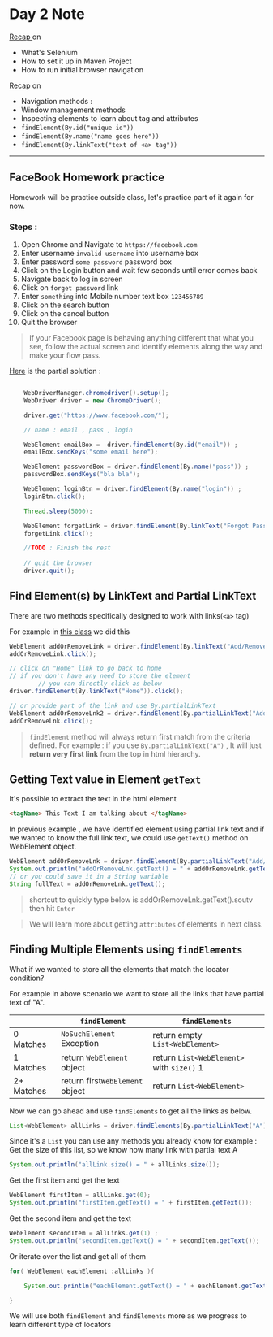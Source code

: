 # Day 2 Note 

[Recap ](../../../../../../ReadMe.md) on 
- What's Selenium 
- How to set it up in Maven Project
- How to run initial browser navigation

[Recap](./../day01_navigation_locators/ReadMe.md) on 
- Navigation methods : 
- Window management methods 
- Inspecting elements to learn about tag and attributes 
- `findElement(By.id("unique id"))`
- `findElement(By.name("name goes here"))`
- `findElement(By.linkText("text of <a> tag"))`

--- 
## FaceBook Homework practice 
Homework will be practice outside class,  let's practice part of it again for now.

### Steps : 
1. Open Chrome and Navigate to `https://facebook.com`
2. Enter username `invalid username` into username box
3. Enter password `some password` password box
4. Click on the Login button and wait few seconds until error comes back
5. Navigate back to log in screen
6. Click on `forget password` link
7. Enter `something` into Mobile number text box `123456789`
8. Click on the search button
9. Click on the cancel button
10. Quit the browser

> If your Facebook page is behaving anything different that what you see, follow the actual screen and identify elements along the way and make your flow pass.


[Here](FindByID_byName_ByLinkText.java) is the partial solution :
```java

    WebDriverManager.chromedriver().setup();
    WebDriver driver = new ChromeDriver();

    driver.get("https://www.facebook.com/");

    // name : email , pass , login

    WebElement emailBox =  driver.findElement(By.id("email")) ;
    emailBox.sendKeys("some email here");

    WebElement passwordBox = driver.findElement(By.name("pass")) ;
    passwordBox.sendKeys("bla bla");

    WebElement loginBtn = driver.findElement(By.name("login")) ;
    loginBtn.click();

    Thread.sleep(5000);

    WebElement forgetLink = driver.findElement(By.linkText("Forgot Password?")) ;
    forgetLink.click();

    //TODO : Finish the rest
    
    // quit the browser
    driver.quit();

```

## Find Element(s) by LinkText and Partial LinkText

There are two methods specifically designed to work with links(`<a>` tag) 

For example in [this class](LinkTextPartialLinkTextPractice.java) we did this
```java
WebElement addOrRemoveLink = driver.findElement(By.linkText("Add/Remove Elements"));
addOrRemoveLink.click();

// click on "Home" link to go back to home
// if you don't have any need to store the element 
        // you can directly click as below
driver.findElement(By.linkText("Home")).click();

// or provide part of the link and use By.partialLinkText 
WebElement addOrRemoveLnk2 = driver.findElement(By.partialLinkText("Add/Remove"));
addOrRemoveLnk.click();

```
> `findElement` method will always return first match from the criteria defined.
> For example : if you use `By.partialLinkText("A")` , It will just **return very first link** from the top in html hierarchy.


## Getting Text value in Element `getText`

It's possible to extract the text in the html element 
```html
<tagName> This Text I am talking about </tagName>
```

In previous example , we have identified element using partial link text and if we wanted to know the full link text, we could use `getText()` method on WebElement object.

```java
WebElement addOrRemoveLnk = driver.findElement(By.partialLinkText("Add/Remove"));
System.out.println("addOrRemoveLnk.getText() = " + addOrRemoveLnk.getText() );
// or you could save it in a String variable 
String fullText = addOrRemoveLnk.getText(); 
```
> shortcut to quickly type below is  addOrRemoveLnk.getText().soutv then hit `Enter`

> We will learn more about getting `attributes` of elements in next class.

 
## Finding Multiple Elements using **`findElements`**

What if we wanted to store all the elements that match the locator condition?

For example in above scenario we want to store all the links that have partial text of "A". 

|   	        |  `findElement` 	            |   `findElements`	|
|---	        |---	                        |---	            |
|0 Matches   	|  `NoSuchElement` Exception 	|  return empty `List<WebElement>`    	            |
|1 Matches   	|   return `WebElement` object	|  return `List<WebElement>` with `size()` 1 	|
|2+ Matches   	|   return first`WebElement` object	| return  `List<WebElement>` 	|


Now we can go ahead and use `findElements` to get all the links as below. 
```java
List<WebElement> allLinks = driver.findElements(By.partialLinkText("A")); 
```
Since it's a `List` you can use any methods you already know for example :
Get the size of this list, so we know how many link with partial text A
```java
System.out.println("allLink.size() = " + allLinks.size());
```
Get the first item and get the text
```java
WebElement firstItem = allLinks.get(0);
System.out.println("firstItem.getText() = " + firstItem.getText());
```

Get the second item and get the text
```java
WebElement secondItem = allLinks.get(1) ;
System.out.println("secondItem.getText() = " + secondItem.getText());
```

Or iterate over the list and get all of them
```java
for( WebElement eachElement :allLinks ){

    System.out.println("eachElement.getText() = " + eachElement.getText());

}
```

We will use both `findElement` and `findElements` more as we progress to learn different type of locators

